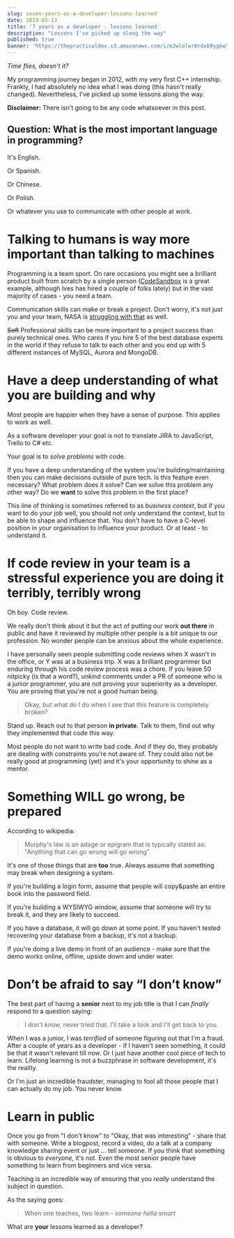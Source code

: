 ```yaml
---
slug: seven-years-as-a-developer-lessons-learned
date: 2019-05-13
title: '7 years as a developer - lessons learned'
description: "Lessons I've picked up along the way"
published: true
banner: 'https://thepracticaldev.s3.amazonaws.com/i/e2wlolwr0rdxb9ygkw5z.png'
---
```


_Time flies, doesn't it?_

My programming journey began in 2012, with my very first C++ internship. Frankly, I had absolutely no idea what I was doing (this hasn't really changed). Nevertheless, I've picked up some lessons along the way.

**Disclaimer:** There isn't going to be any code whatsoever in this post.

## Question: What is the most important language in programming?

It's English.

Or Spanish.

Or Chinese.

Or Polish.

Or whatever you use to communicate with other people at work.

# Talking to humans is way more important than talking to machines

Programming is a team sport. On rare occasions you might see a brilliant product built from scratch by a single person ([CodeSandbox](http://codesandbox.io) is a great example, although Ives has hired a couple of folks lately) but in the vast majority of cases - you need a team.

Communication skills can make or break a project. Don't worry, it's not just you and your team, NASA is [struggling with that](https://sma.nasa.gov/docs/default-source/safety-messages/safetymessage-2009-08-01-themarsclimateorbitermishap.pdf?sfvrsn=eaa1ef8_4) as well.

~~Soft~~ Professional skills can be more important to a project success than purely technical ones. Who cares if you hire 5 of the best database experts in the world if they refuse to talk to each other and you end up with 5 different instances of MySQL, Aurora and MongoDB.

# Have a deep understanding of what you are building and why

Most people are happier when they have a sense of purpose. This applies to work as well.

As a software developer your goal is not to translate JIRA to JavaScript, Trello to C# etc.

Your goal is to _solve problems_ with code.

If you have a deep understanding of the system you're building/maintaining then you can make decisions outside of pure tech. Is this feature even necessary? What problem does it solve? Can we solve this problem any other way? Do we **want** to solve this problem in the first place?

This line of thinking is sometimes referred to as _business context_, but if you want to do your job well, you should not only understand the context, but to be able to shape and influence that. You don't have to have a C-level position in your organisation to influence your product. Or at least - to understand it.

# If code review in your team is a stressful experience you are doing it terribly, terribly wrong

Oh boy. Code review.

We really don't think about it but the act of putting our work **out there** in public and have it reviewed by multiple other people is a bit unique to our profession. No wonder people can be anxious about the whole experience.

I have personally seen people submitting code reviews when X wasn't in the office, or Y was at a business trip. X was a brilliant programmer but enduring through his code review process was a chore. If you leave 50 nitpicky (is that a word?), unkind comments under a PR of someone who is a junior programmer, you are not proving your superiority as a developer. You are proving that you're not a good human being.

> Okay, but what do I do when I see that this feature is completely broken?

Stand up. Reach out to that person **in private**. Talk to them, find out why they implemented that code this way.

Most people do not want to write bad code. And if they do, they probably are dealing with constraints you're not aware of. They could also not be really good at programming (yet) and it's your opportunity to shine as a mentor.

# Something WILL go wrong, be prepared

According to wikipedia:

> Murphy's law is an adage or epigram that is typically stated as: "Anything that can go wrong will go wrong".

It's one of those things that are **too** true. Always assume that something may break when designing a system.

If you're building a login form, assume that people will copy&paste an entire book into the password field.

If you're building a WYSIWYG window, assume that someone will try to break it, and they are likely to succeed.

If you have a database, it will go down at some point. If you haven't tested recovering your database from a backup, it's not a backup.

If you're doing a live demo in front of an audience - make sure that the demo works online, offline, upside down and under water.

# Don’t be afraid to say “I don’t know”

The best part of having a **senior** next to my job title is that I can _finally_ respond to a question saying:

> I don't know, never tried that. I'll take a look and I'll get back to you.

When I was a junior, I was _terrified_ of someone figuring out that I'm a fraud. After a couple of years as a developer - if I haven't seen something, it could be that it wasn't relevant till now. Or I just have another cool piece of tech to learn. Lifelong learning is not a buzzphrase in software development, it's the reality.

Or I'm just an incredible fraudster, managing to fool all those people that I can actually do my job. You never know.

# Learn in public

Once you go from "I don't know" to "Okay, that was interesting" - share that with someone. Write a blogpost, record a video, do a talk at a company knowledge sharing event or just ... tell someone. If you think that something is obvious to _everyone_, it's not. Even the most senior people have something to learn from beginners and vice versa.

Teaching is an incredible way of ensuring that you _really_ understand the subject in question.

As the saying goes:

> When one teaches, two learn - _someone hella smart_

What are **your** lessons learned as a developer?
